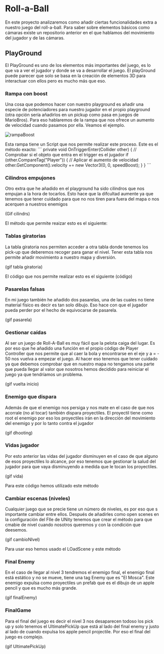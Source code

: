 # Roll-a-Ball

En este proyecto analizaremos como añadir ciertas funcionalidades extra a nuestro juego del roll-a-ball. Para saber sobre elementos básicos como cámaras existe un repositorio anterior en el que hablamos del movimiento del jugador y de las cámaras. 

## PlayGround

El PlayGround es uno de los elementos más importantes del juego, es lo que va a ver el jugador y donde se va a desarrollar el juego. El playGround puede parecer que solo se basa en la creación de elementos 3D para interactuar con ellos pero es mucho más que eso. 

### Rampa con boost

Una cosa que podemos hacer con nuestro playground es añadir una especie de potenciadores para nuestro jugador en el propio playground (otra opción sería añadirlos en un pickup como pasa en juegos de MarioBros).
Para eso hablaremos de la rampa que nos ofrece un aumento de velocidad cuando pasamos por ella. Veamos el ejemplo. 

![rampaBoost](https://github.com/user-attachments/assets/7572f463-b012-43b1-825f-af94c3bf9390)

Esta rampa tiene un Script que nos permite realizar este proceso. Este es el método exacto:
´´´
private void OnTriggerEnter(Collider other)
    {
        // Comprobar si el objeto que entra en el trigger es el jugador
        if (other.CompareTag("Player"))
        {
            // Aplicar el aumento de velocidad
            other.GetComponent<Rigidbody>().velocity += new Vector3(0, 0, speedBoost);
        }
    }
    ´´´
### Cilindros empujones

Otro extra que he añadido en el playground ha sido cilindros que nos empujan a la hora de tocarlos. Esto hace que la difcultad aumente ya que tenemos que tener cuidado para que no nos tiren para fuera del mapa o nos acerquen a nuestros enemigos 

(Gif cilindrs)

El método que permite reaizar esto es el siguiente:

### Tablas giratorias

La tabla giratoria nos permiten acceder a otra tabla donde tenemos los pick-up que deberemos recoger para ganar el nivel. Tener esta tabla nos permite añadir movimiento a nuestro mapa y diversión. 

(gif tabla giratoria)

El código que nos permite realizar esto es el siguiente
(código)

### Pasarelas falsas

En mi juego también he añadido dos pasarelas, una de las cuales no tiene material físico es decir es tan solo dibujo. Eso hace con que el jugador pueda perder por el hecho de equivocarse de pasarela. 

(gif pasarela)

### Gestionar caídas

Al ser un juego de Roll-A-Ball es muy fácil que la pelota caiga del lugar. Es por eso que he añadido una función en el propio código de Player Controller que nos permite que al caer la bola y encontrarse en el eje y a = - 50 nos vuelva a empezar el juego. Al hacer eso tenemos que tener cuidado ya que debemos comprobar que en nuestro mapa no tengamos una parte que pueda llegar al valor que nosotros hemos decidido para reiniciar el juego ya que tendríamos un problema. 

(gif vuelta inicio)


### Enemigo que dispara

Además de que el enemigo nos persiga y nos mate en el caso de que nos acorrale (no al tocar) también dispara proyectiles. El proyectil tiene como root el enemigo por eso los proyectiles irán en la dirección del movimiento del enemigo y por lo tanto contra el jugador 

(gif dhooting)

### Vidas jugador

Por esto anterior las vidas del jugador disminuyen en el caso de que alguno de esos proyectiles lo alcance, por eso tenemos que gestionar la salud del jugador para que vaya disminuyendo a medida que le tocan los proyectiles. 

(gif vida)

Para este código hemos utilizado este método

### Cambiar escenas (niveles)

Cualquier juego que se precie tiene un número de niveles, es por eso que s importante cambiar entre ellos. Después de añadirles como open scenes en la configuración del FIle de UNity tenemos que crear el método para que cmabie de nivel cuando nosotros queremos y con la condición que deesemos.

(gif cambioNIvel)

Para usar eso hemos usado el LOadScene y este método

### Final Enemy

En el caso de llegar al nivel 3 tendremos el enemigo final, el enemigo final está estático y no se mueve, tiene una tag Enemy que es "El Mosca". Este enemigo expulsa como proyectiles un prefab que es el dibujo de un apple pencil y que es mucho más grande. 

(gif finalEnemy)

### FinalGame

Para el final del juego es decir el nivel 3 nos desaparecen todoso los pick up y solo tenemos el UltimatePickUp que está al lado del final enemy y justo al lado de cuando expulsa los apple pencil projectile. Por eso el final del juego es complejo. 

(gif UltimatePickUp)



